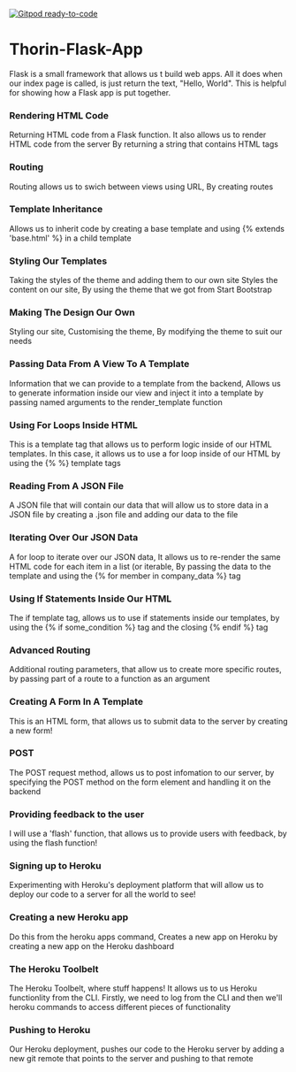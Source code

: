 [![Gitpod ready-to-code](https://img.shields.io/badge/Gitpod-ready--to--code-blue?logo=gitpod)](https://gitpod.io/#https://github.com/Benjamin144/Thorin-Flask-App)

# Thorin-Flask-App

Flask is a small framework that allows us t build web apps.
All it does when our index page is called, is just return the text, "Hello, World".
This is helpful for showing how a Flask app is put together.

### Rendering HTML Code ###
Returning HTML code from a Flask function. It also allows us to render HTML code from the server By returning a string that contains HTML tags

### Routing ###
Routing allows us to swich between views using URL, By creating routes

### Template Inheritance ###
Allows us to inherit code by creating a base template and using {% extends 'base.html' %} in a child template

### Styling Our Templates ###
Taking the styles of the theme and adding them to our own site Styles the content on our site, By using the theme that we got from Start Bootstrap

### Making The Design Our Own ###
Styling our site, Customising the theme, By modifying the theme to suit our needs

### Passing Data From A View To A Template ###
Information that we can provide to a template from the backend, Allows us to generate information inside our view and inject it into a template by passing named arguments to the render_template function

### Using For Loops Inside HTML ###
This is a template tag that allows us to perform logic inside of our HTML templates. In this case, it allows us to use a for loop inside of our HTML by using the {% %} template tags

### Reading From A JSON File ###
A JSON file that will contain our data that will allow us to store data in a JSON file by creating a .json file and adding our data to the file

### Iterating Over Our JSON Data ###
A for loop to iterate over our JSON data, It allows us to re-render the same HTML code for each item in a list (or iterable, By passing the data to the template and using the {% for member in company_data %} tag

### Using If Statements Inside Our HTML ####    
The if template tag, allows us to use if statements inside our templates, by using the {% if some_condition %} tag and the closing {% endif %} tag

### Advanced Routing ###
Additional routing parameters, that allow us to create more specific routes, by passing part of a route to a function as an argument

### Creating A Form In A Template ###
This is an HTML form, that allows us to submit data to the server by creating a new form!

### POST ###
The POST request method, allows us to post infomation to our server, by specifying the POST method on the form element and handling it on the backend

### Providing feedback to the user ###
I will use a 'flash' function, that allows us to provide users with feedback, by using the flash function!

### Signing up to Heroku ###
Experimenting with Heroku's deployment platform that will allow us to deploy our code to a server for all the world to see!

### Creating a new Heroku app ###
Do this from the heroku apps command, Creates a new app on Heroku by creating a new app on the Heroku dashboard

### The Heroku Toolbelt ###
The Heroku Toolbelt, where stuff happens! It allows us to us Heroku functionlity from the CLI. Firstly, we need to log from the CLI and then we'll heroku commands to access different pieces of functionality

### Pushing to Heroku ###
Our Heroku deployment, pushes our code to the Heroku server by adding a new git remote that points to the server and pushing to that remote